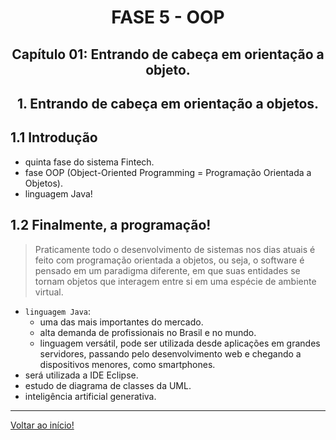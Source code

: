 <div id="fase05" align="center">
<h1>FASE 5 - OOP</h1>
<h2>Capítulo 01: Entrando de cabeça em orientação a objeto.</h2>
</div>

<div align="center">
<h2>1. Entrando de cabeça em orientação a objetos.</h2>
</div>

## 1.1 Introdução

- quinta fase do sistema Fintech.
- fase OOP (Object-Oriented Programming = Programação Orientada a Objetos).
- linguagem Java!

## 1.2 Finalmente, a programação!

> Praticamente todo o desenvolvimento de sistemas nos dias atuais é feito com programação orientada a objetos, ou seja, o software é pensado em um paradigma diferente, em que suas entidades se tornam objetos que interagem entre si em uma espécie de ambiente virtual.

- `linguagem Java`:
  - uma das mais importantes do mercado.
  - alta demanda de profissionais no Brasil e no mundo. 
  - linguagem versátil, pode ser utilizada desde aplicações em grandes servidores, passando pelo desenvolvimento web e chegando a dispositivos menores, como smartphones.
- será utilizada a IDE Eclipse.
- estudo de diagrama de classes da UML.
- inteligência artificial generativa.

--- 

[Voltar ao início!](https://github.com/monicaquintal/fintech)